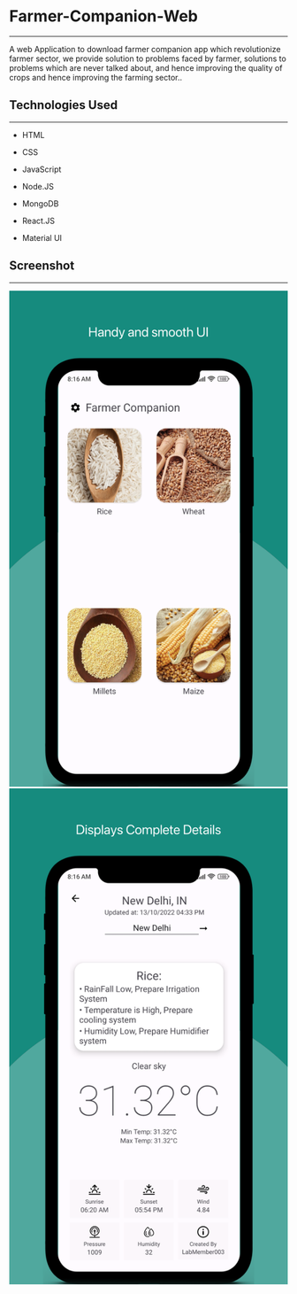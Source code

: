 <h1>Farmer-Companion-Web</h1>
<hr><p>A web Application to download farmer companion app which revolutionize farmer sector, we provide solution to problems faced by farmer, solutions to problems which are never talked about, and hence improving the quality of crops and hence improving the farming sector..</p><h2>Technologies Used</h2>
<hr><ul>
<li>HTML</li>
</ul><ul>
<li>CSS</li>
</ul><ul>
<li>JavaScript</li>
</ul><ul>
<li>Node.JS</li>
</ul><ul>
<li>MongoDB</li>
</ul><ul>
<li>React.JS</li>
</ul><ul>
 <li>Material UI</li>
 </ul>
<h2>Screenshot</h2>
<hr><img src="https://raw.githubusercontent.com/labmember003/farmer_companion_bpit/main/screenshots/1.png" />
<img src="https://raw.githubusercontent.com/labmember003/farmer_companion_bpit/main/screenshots/2.png" />
